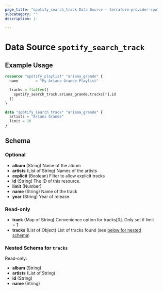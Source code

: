 ```yaml
---
page_title: "spotify_search_track Data Source - terraform-provider-spotify"
subcategory: ""
description: |-
  
---
```


# Data Source `spotify_search_track`



## Example Usage

```terraform
resource "spotify_playlist" "ariana_grande" {
  name        = "My Ariana Grande Playlist"

  tracks = flatten([
    spotify_search_track.ariana_grande.tracks[*].id
  ])
}

data "spotify_search_track" "ariana_grande" {
  artists = "Ariana Grande"
  limit = 10
}
```

## Schema

### Optional

- **album** (String) Name of the album
- **artists** (List of String) Names of the artists
- **explicit** (Boolean) Filter to allow explicit tracks
- **id** (String) The ID of this resource.
- **limit** (Number)
- **name** (String) Name of the track
- **year** (String) Year of release

### Read-only

- **track** (Map of String) Convenience option for tracks[0]. Only set if limit = 1
- **tracks** (List of Object) List of tracks found (see [below for nested schema](#nestedatt--tracks))

<a id="nestedatt--tracks"></a>
### Nested Schema for `tracks`

Read-only:

- **album** (String)
- **artists** (List of String)
- **id** (String)
- **name** (String)


